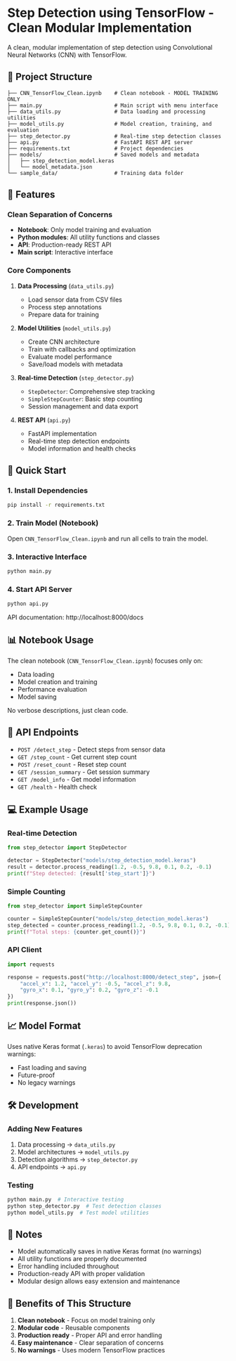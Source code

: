 # Step Detection using TensorFlow - Clean Modular Implementation

A clean, modular implementation of step detection using Convolutional Neural Networks (CNN) with TensorFlow.

## 📁 Project Structure

```
├── CNN_TensorFlow_Clean.ipynb    # Clean notebook - MODEL TRAINING ONLY
├── main.py                       # Main script with menu interface
├── data_utils.py                 # Data loading and processing utilities
├── model_utils.py                # Model creation, training, and evaluation
├── step_detector.py              # Real-time step detection classes
├── api.py                        # FastAPI REST API server
├── requirements.txt              # Project dependencies
├── models/                       # Saved models and metadata
│   ├── step_detection_model.keras
│   └── model_metadata.json
└── sample_data/                  # Training data folder
```

## 🎯 Features

### Clean Separation of Concerns

- **Notebook**: Only model training and evaluation
- **Python modules**: All utility functions and classes
- **API**: Production-ready REST API
- **Main script**: Interactive interface

### Core Components

1. **Data Processing** (`data_utils.py`)

   - Load sensor data from CSV files
   - Process step annotations
   - Prepare data for training

2. **Model Utilities** (`model_utils.py`)

   - Create CNN architecture
   - Train with callbacks and optimization
   - Evaluate model performance
   - Save/load models with metadata

3. **Real-time Detection** (`step_detector.py`)

   - `StepDetector`: Comprehensive step tracking
   - `SimpleStepCounter`: Basic step counting
   - Session management and data export

4. **REST API** (`api.py`)
   - FastAPI implementation
   - Real-time step detection endpoints
   - Model information and health checks

## 🚀 Quick Start

### 1. Install Dependencies

```bash
pip install -r requirements.txt
```

### 2. Train Model (Notebook)

Open `CNN_TensorFlow_Clean.ipynb` and run all cells to train the model.

### 3. Interactive Interface

```bash
python main.py
```

### 4. Start API Server

```bash
python api.py
```

API documentation: http://localhost:8000/docs

## 📊 Notebook Usage

The clean notebook (`CNN_TensorFlow_Clean.ipynb`) focuses only on:

- Data loading
- Model creation and training
- Performance evaluation
- Model saving

No verbose descriptions, just clean code.

## 🔧 API Endpoints

- `POST /detect_step` - Detect steps from sensor data
- `GET /step_count` - Get current step count
- `POST /reset_count` - Reset step count
- `GET /session_summary` - Get session summary
- `GET /model_info` - Get model information
- `GET /health` - Health check

## 💻 Example Usage

### Real-time Detection

```python
from step_detector import StepDetector

detector = StepDetector("models/step_detection_model.keras")
result = detector.process_reading(1.2, -0.5, 9.8, 0.1, 0.2, -0.1)
print(f"Step detected: {result['step_start']}")
```

### Simple Counting

```python
from step_detector import SimpleStepCounter

counter = SimpleStepCounter("models/step_detection_model.keras")
step_detected = counter.process_reading(1.2, -0.5, 9.8, 0.1, 0.2, -0.1)
print(f"Total steps: {counter.get_count()}")
```

### API Client

```python
import requests

response = requests.post("http://localhost:8000/detect_step", json={
    "accel_x": 1.2, "accel_y": -0.5, "accel_z": 9.8,
    "gyro_x": 0.1, "gyro_y": 0.2, "gyro_z": -0.1
})
print(response.json())
```

## 📈 Model Format

Uses native Keras format (`.keras`) to avoid TensorFlow deprecation warnings:

- Fast loading and saving
- Future-proof
- No legacy warnings

## 🛠️ Development

### Adding New Features

1. Data processing → `data_utils.py`
2. Model architectures → `model_utils.py`
3. Detection algorithms → `step_detector.py`
4. API endpoints → `api.py`

### Testing

```bash
python main.py  # Interactive testing
python step_detector.py  # Test detection classes
python model_utils.py  # Test model utilities
```

## 📝 Notes

- Model automatically saves in native Keras format (no warnings)
- All utility functions are properly documented
- Error handling included throughout
- Production-ready API with proper validation
- Modular design allows easy extension and maintenance

## 🎯 Benefits of This Structure

1. **Clean notebook** - Focus on model training only
2. **Modular code** - Reusable components
3. **Production ready** - Proper API and error handling
4. **Easy maintenance** - Clear separation of concerns
5. **No warnings** - Uses modern TensorFlow practices
